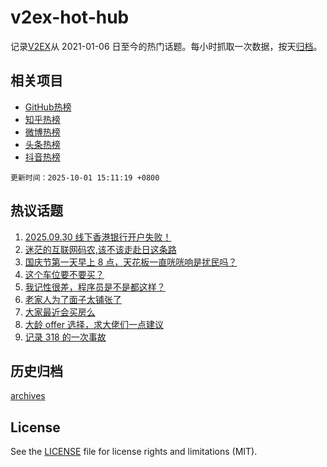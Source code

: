# v2ex-hot-hub

 记录[V2EX](https://www.v2ex.com/)从 2021-01-06 日至今的热门话题。每小时抓取一次数据，按天[归档](archives)。
 
 ## 相关项目

- [GitHub热榜](https://github.com/lonnyzhang423/github-hot-hub)
- [知乎热榜](https://github.com/lonnyzhang423/zhihu-hot-hub)
- [微博热榜](https://github.com/lonnyzhang423/weibo-hot-hub)
- [头条热榜](https://github.com/lonnyzhang423/toutiao-hot-hub)
- [抖音热榜](https://github.com/lonnyzhang423/douyin-hot-hub)


 `更新时间：2025-10-01 15:11:19 +0800`

## 热议话题

1. [2025.09.30 线下香港银行开户失败！](https://www.v2ex.com/t/1162931)
1. [迷茫的互联网码农,该不该走赴日这条路](https://www.v2ex.com/t/1162986)
1. [国庆节第一天早上 8 点，天花板一直咣咣响是扰民吗？](https://www.v2ex.com/t/1163000)
1. [这个车位要不要买？](https://www.v2ex.com/t/1162937)
1. [我记性很差，程序员是不是都这样？](https://www.v2ex.com/t/1162973)
1. [老家人为了面子太铺张了](https://www.v2ex.com/t/1162977)
1. [大家最近会买房么](https://www.v2ex.com/t/1162919)
1. [大龄 offer 选择，求大佬们一点建议](https://www.v2ex.com/t/1162923)
1. [记录 318 的一次事故](https://www.v2ex.com/t/1163018)

## 历史归档

[archives](archives)

## License

See the [LICENSE](LICENSE) file for license rights and limitations (MIT).
